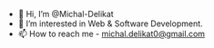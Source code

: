- 👋 Hi, I’m @Michal-Delikat
- 👀 I’m interested in Web & Software Development.
- 📫 How to reach me - michal.delikat0@gmail.com

<!---
Michal-Delikat/Michal-Delikat is a ✨ special ✨ repository because its `README.md` (this file) appears on your GitHub profile.
You can click the Preview link to take a look at your changes.
--->
